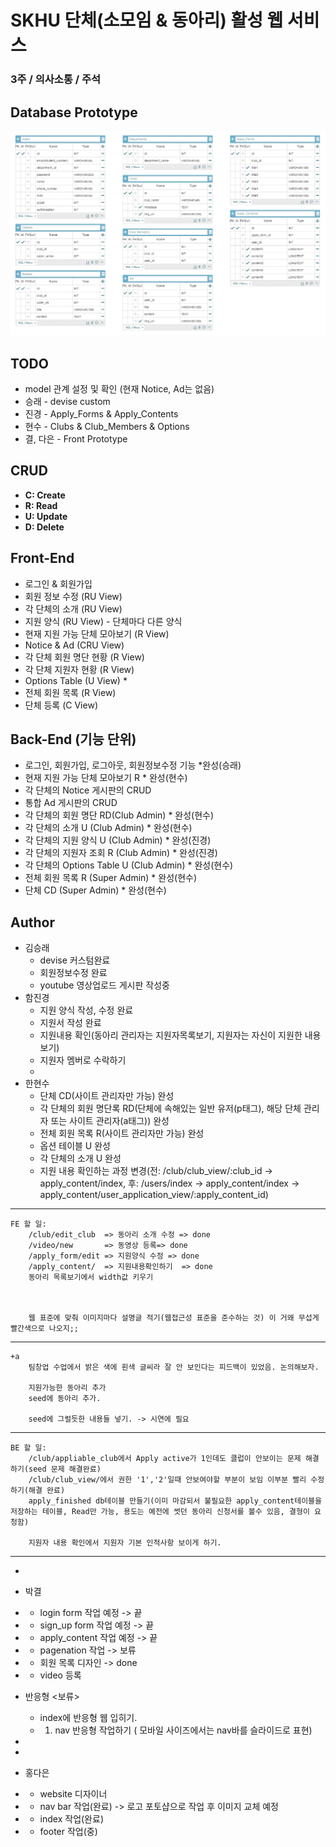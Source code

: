 # SKHU 단체(소모임 & 동아리) 활성 웹 서비스
### 3주 / 의사소통 / 주석

## Database Prototype
![DB](./img/skhu_club_db.png)

## TODO
* model 관계 설정 및 확인 (현재 Notice, Ad는 없음)
* 승래 - devise custom
* 진경 - Apply_Forms & Apply_Contents
* 현수 - Clubs & Club_Members & Options
* 결, 다은 - Front Prototype

## CRUD
* **C: Create**
* **R: Read**
* **U: Update**
* **D: Delete**

## Front-End
* 로그인 & 회원가입
* 회원 정보 수정 (RU View)
* 각 단체의 소개 (RU View)
* 지원 양식 (RU View) - 단체마다 다른 양식
* 현재 지원 가능 단체 모아보기 (R View)
* Notice & Ad (CRU View)
* 각 단체 회원 명단 현황 (R View)
* 각 단체 지원자 현황 (R View)
* Options Table (U View)                    *
* 전체 회원 목록 (R View)
* 단체 등록 (C View)

## Back-End (기능 단위)
* 로그인, 회원가입, 로그아웃, 회원정보수정 기능  *완성(승래)
* 현재 지원 가능 단체 모아보기 R            * 완성(현수)
* 각 단체의 Notice 게시판의 CRUD
* 통합 Ad 게시판의 CRUD
* 각 단체의 회원 명단 RD(Club Admin)        * 완성(현수)
* 각 단체의 소개 U (Club Admin)             * 완성(현수)
* 각 단체의 지원 양식 U (Club Admin)        * 완성(진경)
* 각 단체의 지원자 조회 R (Club Admin)      * 완성(진경)
* 각 단체의 Options Table U (Club Admin)    * 완성(현수)
* 전체 회원 목록 R (Super Admin)            * 완성(현수)
* 단체 CD (Super Admin)                     * 완성(현수)

## Author
* 김승래
    * devise 커스텀완료
    * 회원정보수정 완료
    * youtube 영상업로드 게시판 작성중
* 함진경
    * 지원 양식 작성, 수정 완료
    * 지원서 작성 완료
    * 지원내용 확인(동아리 관리자는 지원자목록보기, 지원자는 자신이 지원한 내용보기)
    * 지원자 멤버로 수락하기
    * 
* 한현수
    * 단체 CD(사이트 관리자만 가능) 완성
    * 각 단체의 회원 명단록 RD(단체에 속해있는 일반 유저(p태그), 해당 단체 관리자 또는 사이트 관리자(a태그)) 완성
    * 전체 회원 목록 R(사이트 관리자만 가능) 완성
    * 옵션 테이블 U 완성
    * 각 단체의 소개 U 완성
    * 지원 내용 확인하는 과정 변경(전: /club/club_view/:club_id -> apply_content/index, 후: /users/index -> apply_content/index -> apply_content/user_application_view/:apply_content_id)
     
-----------------------------------
    FE 할 일:
        /club/edit_club  => 동아리 소개 수정 => done
        /video/new       => 동영상 등록=> done
        /apply_form/edit => 지원양식 수정 => done
        /apply_content/  => 지원내용확인하기  => done
        동아리 목록보기에서 width값 키우기
        


        웹 표준에 맞춰 이미지마다 설명글 적기(웹접근성 표준을 준수하는 것) 이 거왜 무섭게 빨간색으로 나오지;;

     
-----------------------------------     
    
    +a
        팀창업 수업에서 밝은 색에 흰색 글씨라 잘 안 보인다는 피드백이 있었음. 논의해보자.
        
        지원가능한 동아리 추가
        seed에 동아리 추가. 
        
        seed에 그럴듯한 내용들 넣기. -> 시연에 필요
-----------------------------------    
    
    BE 할 일:
        /club/appliable_club에서 Apply active가 1인데도 클럽이 안보이는 문제 해결하기(seed 문제 해결완료)
        /club/club_view/에서 권한 '1','2'일때 안보여야할 부분이 보임 이부분 빨리 수정하기(해결 완료)
        apply_finished db테이블 만들기(이미 마감되서 불필요한 apply_content테이블을 저장하는 테이블, Read만 가능, 용도는 예전에 썻던 동아리 신청서를 볼수 있음, 결형이 요청함)
        
        지원자 내용 확인에서 지원자 기본 인적사항 보이게 하기.

-----------------------------------    
* 
* 박결
*   * login form 작업 예정 -> 끝
*   * sign_up form 작업 예정 -> 끝
*   * apply_content 작업 예정 -> 끝
*   * pagenation 작업 -> 보류
*   * 회원 목록 디자인 -> done
*   * video 등록 
*   
    반응형 <보류> 
    *  index에 반응형 웹 입히기.
    *    1. nav 반응형 작업하기 ( 모바일 사이즈에서는 nav바를 슬라이드로 표현)
*       
*    


* 홍다은
*   * website 디자이너
*   * nav bar 작업(완료) -> 로고 포토샵으로 작업 후 이미지 교체 예정
*   * index 작업(완료)
*   * footer 작업(중)
